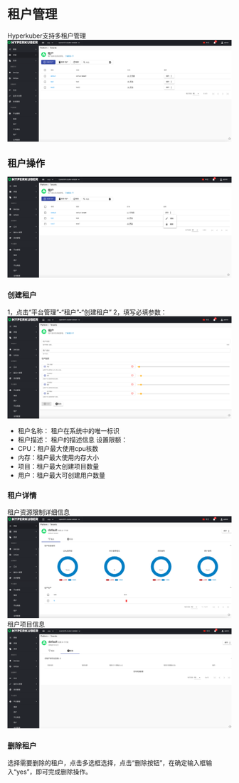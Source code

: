 # 租户管理

Hyperkuber支持多租户管理
![Minion](../../../assets/images/platform/tenant-list.jpg)
## 租户操作
![Minion](../../../assets/images/platform/tenant-operation.jpg)
### 创建租户
1，点击“平台管理”-“租户”-“创建租户”
2，填写必填参数：
![Minion](../../../assets/images/platform/tenant-create1.jpg)
* 租户名称： 租户在系统中的唯一标识
* 租户描述： 租户的描述信息
设置限额：
* CPU：租户最大使用cpu核数
* 内存：租户最大使用内存大小
* 项目：租户最大创建项目数量
* 用户：租户最大可创建用户数量

### 租户详情
租户资源限制详细信息
![Minion](../../../assets/images/platform/tenant-info1.jpg)
租户项目信息
![Minion](../../../assets/images/platform/tenant-info2.jpg)

### 删除租户
选择需要删除的租户，点击多选框选择，点击“删除按钮”，在确定输入框输入“yes”，即可完成删除操作。